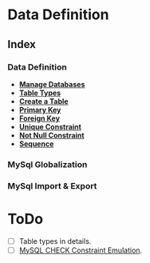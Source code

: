 # Data Definition

## Index

### Data Definition
* **[Manage Databases](./manage-databases.md)** <br>
* **[Table Types](./table-types.md)** <br>
* **[Create a Table](./create-a-table.md)** <br>
* **[Primary Key](./primary-key.md)** <br>
* **[Foreign Key](./foreign-key.md)** <br>
* **[Unique Constraint](./unique-constraint.md)** <br>
* **[Not Null Constraint](./not-null-constraint.md)** <br>
* **[Sequence](./sequence.md)** <br>

### MySql Globalization

### MySql Import & Export

# ToDo
- [ ] Table types in details.
- [ ] [MySQL CHECK Constraint Emulation](http://www.mysqltutorial.org/mysql-check-constraint/).
